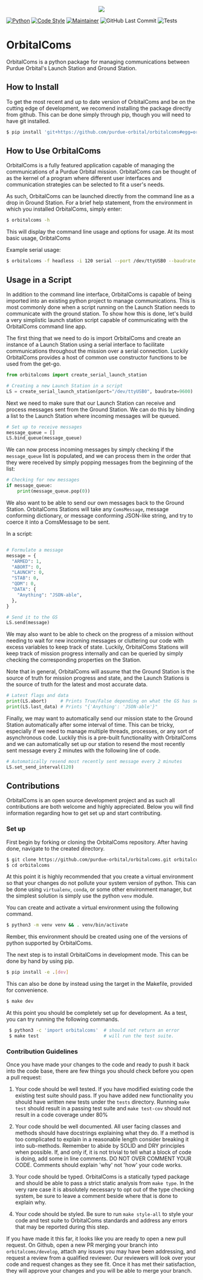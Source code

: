 <p align="center">
  <img src="https://images.squarespace-cdn.com/content/v1/56ce2044d210b8716143af3a/1521699104186-NCS4AA7ZIS0HFGQP1VMZ/Logo1.png?format=1500w">
</p>


[![Python](https://img.shields.io/badge/Python-3776AB?logo=python&logoColor=white)](https://www.python.org/)
[![Code Style](https://img.shields.io/badge/code%20style-black-000000.svg)](https://github.com/psf/black)
[![Maintainer](https://img.shields.io/badge/Maintainer-purdue--orbital-brightgreen)](https://github.com/purdue-orbital)
![GitHub Last Commit](https://img.shields.io/github/last-commit/purdue-orbital/orbitalcoms)
![Tests](https://github.com/purdue-orbital/orbitalcoms/actions/workflows/tests.yml/badge.svg)

# OrbitalComs

OrbitalComs is a python package for managing communications between Purdue Orbital's Launch Station and Ground Station.

## How to Install

To get the most recent and up to date version of OrbitalComs and be on the cutting edge of development, we recomend installing the package directly from github. This can be done simply through pip, though you will need to have git installed.

```sh
$ pip install 'git+https://github.com/purdue-orbital/orbitalcoms#egg=orbitalcoms'
```


## How to Use OrbitalComs

OrbitalComs is a fully featured application capable of managing the communications of a Purdue Orbital mission. OrbitalComs can be thought of as the kernel of a program where different user interfaces and communication strategies can be selected to fit a user's needs.

As such, OrbitalComs can be launched directly from the command line as a drop in Ground Station. For a brief help statement, from the environment in which you installed OrbitalComs, simply enter:

```sh
$ orbitalcoms -h
```

This will display the command line usage and options for usage. At its most basic usage, OribtalComs

Example serial usage:
```sh
$ orbitalcoms -f headless -i 120 serial --port /dev/ttyUSB0 --baudrate 9600
```


## Usage in a Script

In addition to the command line interface, OrbitalComs is capable of being imported into an existing python project to manage communications. This is most commonly done when a script running on the Launch Station needs to communicate with the ground station. To show how this is done, let's build a very simplistic launch station script capable of communicating with the OrbitalComs command line app.

The first thing that we need to do is import OrbitalComs and create an instance of a Launch Station using a serial interface to facilitate communications throughout the mission over a serial connection. Luckily OrbitalComs provides a host of common use constructor functions to be used from the get-go.

```py
from orbitalcoms import create_serial_launch_station

# Creating a new Launch Station in a script
LS = create_serial_launch_station(port="/dev/ttyUSB0", baudrate=9600)
```

Next we need to make sure that our Launch Station can receive and process messages sent from the Ground Station. We can do this by binding a list to the Launch Station where incoming messages will be queued.


```py
# Set up to receive messages
message_queue = []
LS.bind_queue(message_queue)
```

We can now process incoming messages by simply checking if the `message_queue` list is populated, and we can process them in the order that they were received by simply popping messages from the beginning of the list:

```py
# Checking for new messages
if message_queue:
    print(message_queue.pop(0))
```

We also want to be able to send our own messages back to the Ground Station. OrbitalComs Stations will take any `ComsMessage`, message conforming dictionary, or message conforming JSON-like string, and try to coerce it into a ComsMessage to be sent.

In a script:
```py

# Formulate a message
message = {
  "ARMED": 1,
  "ABORT": 0,
  "LAUNCH": 0,
  "STAB": 0,
  "QDM": 0,
  "DATA": {
    "Anything": "JSON-able",
  },
}

# Send it to the GS
LS.send(message)
```

We may also want to be able to check on the progress of a mission without needing to wait for new incoming messages or cluttering our code with excess variables to keep track of state. Luckily, OrbitalComs Stations will keep track of mission progress internally and can be queried by simply checking the corresponding properties on the Station.

Note that in general, OrbitalComs will assume that the Ground Station is the source of truth for mission progress and state, and the Launch Stations is the source of truth for the latest and most accurate data.

```py
# Latest flags and data
print(LS.abort)     # Prints True/False depending on what the GS has sent
print(LS.last_data) # Prints "{'Anything': 'JSON-able'}"
```

Finally, we may want to automatically send our mission state to the Ground Station automatically after some interval of time. This can be tricky, especially if we need to manage multiple threads, processes, or any sort of asynchronous code. Luckily this is a pre-built functionality with OrbitalComs and we can automatically set up our station to resend the most recently sent message every 2 minutes with the following line of code.

```py
# Automatically resend most recently sent message every 2 minutes
LS.set_send_interval(120)
```


## Contributions

OrbitalComs is an open source development project and as such all contributions are both welcome and highly appreciated. Below you will find information regarding how to get set up and start contributing.


### Set up

First begin by forking or cloning the OrbitalComs repository. After having done, navigate to the created directory.

```sh
$ git clone https://github.com/purdue-orbital/orbitalcoms.git orbitalcoms
$ cd orbitalcoms
```

At this point it is highly recommended that you create a virtual environment so that your changes do not pollute your system version of python. This can be done using `virtualenv`, `conda`, or some other environment manager, but the simplest solution is simply use the python `venv` module.

You can create and activate a virtual environment using the following command.

```sh
$ python3 -m venv venv && . venv/bin/activate
```

Rember, this environment should be created using one of the versions of python supported by OrbitalComs.

The next step is to install OrbitalComs in development mode. This can be done by hand by using pip.

```sh
$ pip install -e .[dev]
```

This can also be done by instead using the target in the Makefile, provided for convenience.

```sh
$ make dev
```

At this point you should be completely set up for development. As a test, you can try running the following commands.

```sh
 $ python3 -c 'import orbitalcoms'  # should not return an error
 $ make test                        # will run the test suite.
 ```


### Contribution Guidelines

Once you have made your changes to the code and ready to push it back into the code base, there are few things you should check before you open a pull request:

  1. Your code should be well tested. If you have modified existing code the existing test suite should pass. If you have added new functionality you should have written new tests under the `tests` directory. Running `make test` should result in a passing test suite and `make test-cov` should not result in a code coverage under 80%

  2. Your code should be well documented. All user facing classes and methods should have docstrings explaining what they do. If a method is too complicated to explain in a reasonable length consider breaking it into sub-methods. Remember to abide by SOLID and DRY principles when possible. If, and only if, it is not trivial to tell what a block of code is doing, add some in line comments. DO NOT OVER COMMENT YOUR CODE. Comments should explain 'why' not 'how' your code works.

  3. Your code should be typed. OrbitalComs is a statically typed package and should be able to pass a strict static analysis from `make type`. In the very rare case it is absolutely necessary to opt out of the type checking system, be sure to leave a comment beside where that is done to explain why.

  4. Your code should be styled. Be sure to run `make style-all` to style your code and test suite to OrbitalComs standards and address any errors that may be reported during this step.

If you have made it this far, it looks like you are ready to open a new pull request. On Github, open a new PR merging your branch into `orbitalcoms/develop`, attach any issues you may have been addressing, and request a review from a qualified reviewer. Our reviewers will look over your code and request changes as they see fit. Once it has met their satisfaction, they will approve your changes and you will be able to merge your branch.


